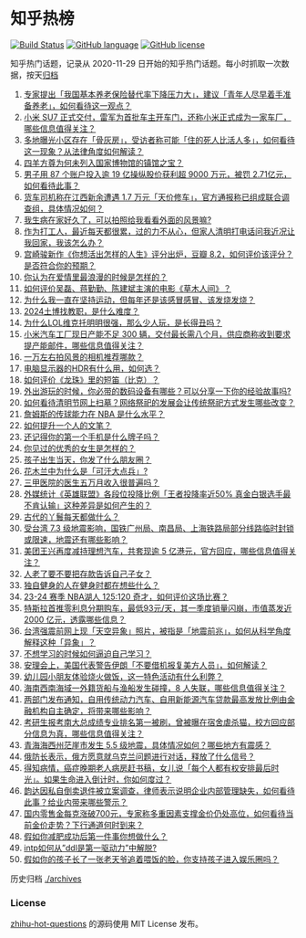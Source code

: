 # 知乎热榜
[![Build Status](https://github.com/ToWeLong/zhihu-hot-questions/workflows/CI/badge.svg)](https://github.com/ToWeLong/zhihu-hot-questions/actions)
[![GitHub language](https://img.shields.io/badge/language-golang-orange.svg)](https://golang.org/)
[![GitHub license](https://img.shields.io/github/license/ToWeLong/zhihu-hot-questions)](https://github.com/ToWeLong/zhihu-hot-questions/blob/main/LICENSE)

知乎热门话题，记录从 2020-11-29 日开始的知乎热门话题。每小时抓取一次数据，按天[归档](./archives)

<!-- BEGIN -->

1. [专家提出「我国基本养老保险替代率下降压力大」，建议「青年人尽早着手准备养老」，如何看待这一观点？](https://www.zhihu.com/question/651486362)
1. [小米 SU7 正式交付，雷军为首批车主开车门，还称小米正式成为一家车厂，哪些信息值得关注？](https://www.zhihu.com/question/651453482)
1. [多地曝光小区存在「骨灰房」，受访者称可能「住的死人比活人多」，如何看待这一现象？从法律角度如何解读？](https://www.zhihu.com/question/651442289)
1. [四羊方尊为何未列入国家博物馆的镇馆之宝？](https://www.zhihu.com/question/23938675)
1. [男子用 87 个账户投入逾 19 亿操纵股价获利超 9000 万元，被罚 2.71亿元，如何看待此事？](https://www.zhihu.com/question/651543758)
1. [货车司机称在江西新余遭遇 1.7 万元「天价修车」，官方通报称已组成联合调查组，具体情况如何？](https://www.zhihu.com/question/651336890)
1. [我生病在家好久了，可以拍照给我看看外面的风景嘛?](https://www.zhihu.com/question/632740422)
1. [作为打工人，最近每天都很累，过的力不从心，但家人清明打电话问我近况让我回家，我该怎么办？](https://www.zhihu.com/question/651205680)
1. [宫崎骏新作《你想活出怎样的人生》评分出炉，豆瓣 8.2，如何评价该评分？是否符合你的预期？](https://www.zhihu.com/question/612512053)
1. [你认为在爱情里最浪漫的时候是怎样的？](https://www.zhihu.com/question/651562436)
1. [如何评价吴磊、蒋勤勤、陈建斌主演的电影《草木人间》？](https://www.zhihu.com/question/651042398)
1. [为什么我一直在坚持运动，但每年还是该感冒感冒、该发烧发烧？](https://www.zhihu.com/question/651340071)
1. [2024土博找教职，是什么难度？](https://www.zhihu.com/question/631146332)
1. [为什么LOL维克托明明很强，那么少人玩，是长得丑吗？](https://www.zhihu.com/question/414795357)
1. [小米汽车工厂现日产能不足 300 辆，交付最长需八个月，供应商称收到要求提产能邮件，哪些信息值得关注？](https://www.zhihu.com/question/651543764)
1. [一万左右拍风景的相机推荐哪款？](https://www.zhihu.com/question/650838416)
1. [电脑显示器的HDR有什么用，如何选？](https://www.zhihu.com/question/649905457)
1. [如何评价《龙珠》里的短笛（比克）？](https://www.zhihu.com/question/48017998)
1. [外出游玩的时候，你必带的数码设备有哪些？可以分享一下你的经验故事吗?](https://www.zhihu.com/question/650591030)
1. [如何看待清明节网上扫墓？网络祭祀的发展会让传统祭祀方式发生哪些改变？](https://www.zhihu.com/question/651448439)
1. [詹姆斯的传球能力在 NBA 是什么水平？](https://www.zhihu.com/question/493887879)
1. [如何提升一个人的文笔？](https://www.zhihu.com/question/19591218)
1. [还记得你的第一个手机是什么牌子吗？](https://www.zhihu.com/question/646785308)
1. [你见过的优秀的女生是怎样的？](https://www.zhihu.com/question/371652717)
1. [孩子出生当天，你发了什么朋友圈？](https://www.zhihu.com/question/639685000)
1. [花木兰中为什么是「可汗大点兵」?](https://www.zhihu.com/question/34676547)
1. [三甲医院的医生五万月收入很普遍吗？](https://www.zhihu.com/question/651128661)
1. [外媒统计《英雄联盟》各段位投降比例「王者投降率近50% 真金白银选手最不肯认输」这种差异是如何产生的？](https://www.zhihu.com/question/650708411)
1. [古代的丫鬟每天都做什么？](https://www.zhihu.com/question/268146832)
1. [受台湾 7.3 级地震影响，国铁广州局、南昌局、上海铁路局部分线路临时封锁或限速，地震还有哪些影响？](https://www.zhihu.com/question/651439061)
1. [美团王兴再度减持理想汽车，共套现逾 5 亿港元，官方回应，哪些信息值得关注？](https://www.zhihu.com/question/651453558)
1. [人老了要不要把存款告诉自己子女？](https://www.zhihu.com/question/483077955)
1. [独自健身的人在健身时都在想些什么？](https://www.zhihu.com/question/651340198)
1. [23-24 赛季 NBA湖人 125:120 奇才，如何评价这场比赛？](https://www.zhihu.com/question/651592257)
1. [特斯拉首推零利息分期购车，最低93元/天，其一季度销量闪崩，市值蒸发近 2000 亿元，透露哪些信息？](https://www.zhihu.com/question/651543763)
1. [台湾强震前网上现「天空异象」照片，被指是「地震前兆」，如何从科学角度解释这种「异象」？](https://www.zhihu.com/question/651516653)
1. [不想学习的时候如何逼迫自己学习？](https://www.zhihu.com/question/20773513)
1. [安理会上，美国代表警告伊朗「不要借机报复美方人员」，如何解读？](https://www.zhihu.com/question/651596127)
1. [幼儿园小朋友体验烧火做饭，这一特色活动有什么利弊？](https://www.zhihu.com/question/651507467)
1. [海南西南海域一外籍货船与渔船发生碰撞，8 人失联，哪些信息值得关注？](https://www.zhihu.com/question/651538044)
1. [两部门发布通知，自用传统动力汽车、自用新能源汽车贷款最高发放比例由金融机构自主确定，将带来哪些影响？](https://www.zhihu.com/question/651492597)
1. [考研生报考南大总成绩专业排名第一被刷，曾被曝在宿舍虐杀猫，校方回应部分信息为真，哪些信息值得关注？](https://www.zhihu.com/question/651493066)
1. [青海海西州茫崖市发生 5.5 级地震，具体情况如何？哪些地方有震感？](https://www.zhihu.com/question/651598005)
1. [俄防长表示，俄方愿意就乌克兰问题进行对话，释放了什么信号？](https://www.zhihu.com/question/651597730)
1. [得知病情，癌症晚期老人病房赶书稿，女儿说「每个人都有权安排最后时光」。如果生命进入倒计时，你如何度过？](https://www.zhihu.com/question/651566209)
1. [韵达因私自倒卖退件被立案调查，律师表示说明企业内部管理缺失，如何看待此事？给业内带来哪些警示？](https://www.zhihu.com/question/651491708)
1. [国内零售金每克涨破700元，专家称多重因素支撑金价仍处高位，如何看待当前金价走势？下行通道何时到来？](https://www.zhihu.com/question/651548759)
1. [假如你减肥成功后第一件事你想做什么？](https://www.zhihu.com/question/649714574)
1. [intp如何从”ddl是第一驱动力”中解脱?](https://www.zhihu.com/question/638602358)
1. [假如你的孩子长了一张老天爷追着喂饭的脸，你支持孩子进入娱乐圈吗？](https://www.zhihu.com/question/637543471)

<!-- END -->

历史归档 [./archives](./archives)


### License
[zhihu-hot-questions](https://github.com/towelong/zhihu-hot-questions) 的源码使用 MIT License 发布。